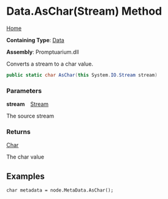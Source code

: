 # Data\.AsChar\(Stream\) Method

[Home](../../../README.md)

**Containing Type**: [Data](../README.md)

**Assembly**: Promptuarium\.dll

  
Converts a stream to a char value\.

```csharp
public static char AsChar(this System.IO.Stream stream)
```

### Parameters

**stream** &ensp; [Stream](https://docs.microsoft.com/en-us/dotnet/api/system.io.stream)

The source stream

### Returns

[Char](https://docs.microsoft.com/en-us/dotnet/api/system.char)

The char value

## Examples

```
char metadata = node.MetaData.AsChar();
```

